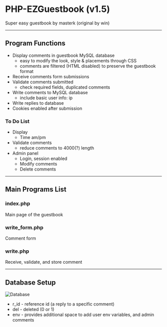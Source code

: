 PHP-EZGuestbook (v1.5)
===============

Super easy guestbook by masterk
(original by win)

-----

## Program Functions

* Display comments in guestbook MySQL database
   * easy to modify the look, style & placements through CSS
   * comments are filtered (HTML disabled) to preserve the guestbook format
* Receive comments form submissions
* Validate comments submitted
   * check required fields, duplicated comments
* Write comments to MySQL database
   * include basic user info: ip
* Write replies to database
* Cookies enabled after submission

### To Do List
* Display
  * Time am/pm
* Validate comments
   * reduce comments to 4000(?) length
* Admin panel
   * Login, session enabled
   * Modify comments
   * Delete comments


-----

## Main Programs List

### index.php
Main page of the guestbook

### write_form.php
Comment form

### write.php
Receive, validate, and store comment


-----

## Database Setup

![Database](http://master2.com/gb/guestbook_db.png)

* r_id - reference id (a reply to a specific comment)
* del - deleted (0 or 1)
* env - provides additional space to add user env variables, and admin comments
